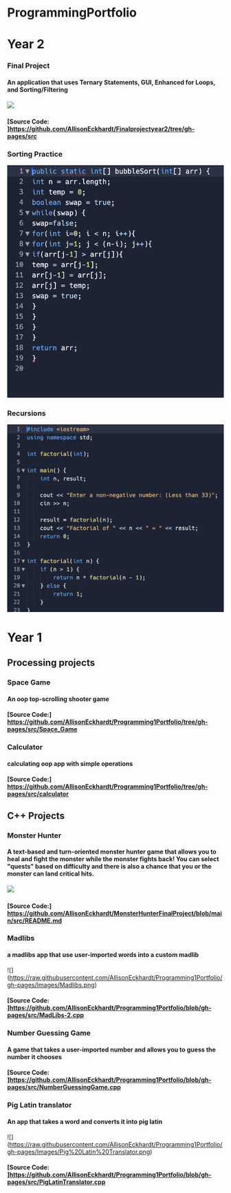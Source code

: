 # ProgrammingPortfolio
# Year 2
### Final Project
#### An application that uses Ternary Statements, GUI, Enhanced for Loops, and Sorting/Filtering
![](https://github.com/AllisonEckhardt/ProgrammingPortfolio/blob/gh-pages/Images/Screenshot%202022-03-24%2010.59.12%20AM.png)
#### [Source Code: ]https://github.com/AllisonEckhardt/Finalprojectyear2/tree/gh-pages/src

### Sorting Practice
![](https://github.com/AllisonEckhardt/Programming2/blob/main/src/Sorting.png)

### Recursions
![](https://github.com/AllisonEckhardt/Programming2/blob/main/src/Recursion.png)

# Year 1
## Processing projects
### Space Game
#### An oop top-scrolling shooter game
#### [Source Code:] https://github.com/AllisonEckhardt/Programming1Portfolio/tree/gh-pages/src/Space_Game
### Calculator
#### calculating oop app with simple operations
#### [Source Code:] https://github.com/AllisonEckhardt/Programming1Portfolio/tree/gh-pages/src/calculator

## C++ Projects
### Monster Hunter
#### A text-based and turn-oriented monster hunter game that allows you to heal and fight the monster while the monster fights back! You can select "quests" based on difficulty and there is also a chance that you or the monster can land critical hits.
![](https://user-images.githubusercontent.com/81187521/119431064-23cfb880-bccf-11eb-9874-a2682d0cd876.png)
#### [Source Code:] https://github.com/AllisonEckhardt/MonsterHunterFinalProject/blob/main/src/README.md
### Madlibs 
#### a madlibs app that use user-imported words into a custom madlib
![] (https://raw.githubusercontent.com/AllisonEckhardt/Programming1Portfolio/gh-pages/Images/Madlibs.png)
#### [Source Code: ]https://github.com/AllisonEckhardt/Programming1Portfolio/blob/gh-pages/src/MadLibs-2.cpp
### Number Guessing Game
#### A game that takes a user-imported number and allows you to guess the number it chooses
#### [Source Code: ]https://github.com/AllisonEckhardt/Programming1Portfolio/blob/gh-pages/src/NumberGuessingGame.cpp
### Pig Latin translator
#### An app that takes a word and converts it into pig latin
![] (https://raw.githubusercontent.com/AllisonEckhardt/Programming1Portfolio/gh-pages/Images/Pig%20Latin%20Translator.png)
#### [Source Code: ]https://github.com/AllisonEckhardt/Programming1Portfolio/blob/gh-pages/src/PigLatinTranslator.cpp

